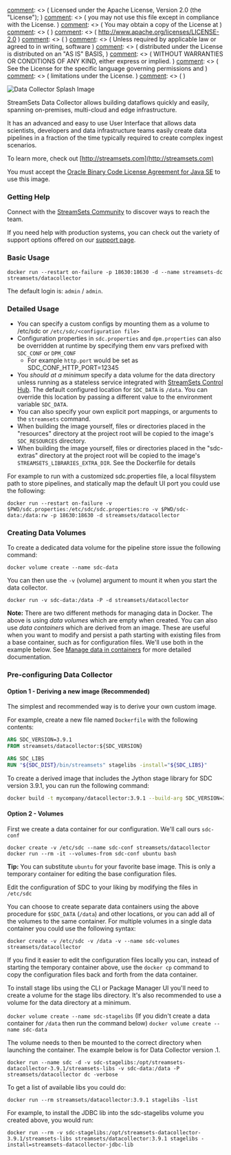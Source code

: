 [comment]: <> (  )
[comment]: <> ( Copyright contributors to the StreamSets project )
[comment]: <> ( StreamSets Inc., an IBM Company 2024 )
[comment]: <> (  )
[comment]: <> ( Licensed under the Apache License, Version 2.0 (the "License"); )
[comment]: <> ( you may not use this file except in compliance with the License. )
[comment]: <> ( You may obtain a copy of the License at )
[comment]: <> (  )
[comment]: <> (     http://www.apache.org/licenses/LICENSE-2.0 )
[comment]: <> (  )
[comment]: <> ( Unless required by applicable law or agreed to in writing, software )
[comment]: <> ( distributed under the License is distributed on an "AS IS" BASIS, )
[comment]: <> ( WITHOUT WARRANTIES OR CONDITIONS OF ANY KIND, either express or implied. )
[comment]: <> ( See the License for the specific language governing permissions and )
[comment]: <> ( limitations under the License. )
[comment]: <> (  )

![Data Collector Splash Image](https://raw.githubusercontent.com/streamsets/datacollector/master/datacollector_splash.png)

StreamSets Data Collector allows building dataflows quickly and easily, spanning on-premises, multi-cloud and edge infrastructure.

It has an advanced and easy to use User Interface that allows data scientists, developers and data infrastructure teams easily create data pipelines in a fraction of the time typically required to create complex ingest scenarios.

To learn more, check out [http://streamsets.com](http://streamsets.com)

You must accept the [Oracle Binary Code License Agreement for Java SE](http://www.oracle.com/technetwork/java/javase/terms/license/index.html) to use this image.

### Getting Help

Connect with the [StreamSets Community](https://streamsets.com/community) to discover ways to reach the team.

If you need help with production systems, you can check out the variety of support options offered on our
[support page](http://streamsets.com/support).

### Basic Usage

`docker run --restart on-failure -p 18630:18630 -d --name streamsets-dc streamsets/datacollector`

The default login is: `admin` / `admin`.

### Detailed Usage

* You can specify a custom configs by mounting them as a volume to /etc/sdc or `/etc/sdc/<configuration file>`
* Configuration properties in `sdc.properties` and `dpm.properties` can also be overridden at runtime by specifying them env vars prefixed with `SDC_CONF` or `DPM_CONF`
  * For example `http.port` would be set as SDC_CONF_HTTP_PORT=12345
* You *should at a minimum* specify a data volume for the data directory unless running as a stateless service integrated with [StreamSets Control Hub](https://streamsets.com/products/sch). The default configured location for `SDC_DATA` is `/data`. You can override this location by passing a different value to the environment variable `SDC_DATA`.
* You can also specify your own explicit port mappings, or arguments to the `streamsets` command.
* When building the image yourself, files or directories placed in the "resources" directory at the project root will be copied to the image's  `SDC_RESOURCES` directory.
* When building the image yourself, files or directories placed in the "sdc-extras" directory at the project root will be copied to the image's `STREAMSETS_LIBRARIES_EXTRA_DIR`. See the Dockerfile for details

For example to run with a customized sdc.properties file, a local filsystem path to store pipelines, and statically map the default UI port you could use the following:

`docker run --restart on-failure -v $PWD/sdc.properties:/etc/sdc/sdc.properties:ro -v $PWD/sdc-data:/data:rw -p 18630:18630 -d streamsets/datacollector`

### Creating Data Volumes

To create a dedicated data volume for the pipeline store issue the following command:

`docker volume create --name sdc-data`

You can then use the `-v` (volume) argument to mount it when you start the data collector.

`docker run -v sdc-data:/data -P -d streamsets/datacollector`

**Note:** There are two different methods for managing data in Docker. The above is using *data volumes* which are empty when created. You can also use *data containers* which are derived from an image. These are useful when you want to modify and persist a path starting with existing files from a base container, such as for configuration files. We'll use both in the example below. See [Manage data in containers](https://docs.docker.com/engine/tutorials/dockervolumes/) for more detailed documentation.

### Pre-configuring Data Collector

#### Option 1 - Deriving a new image (Recommended)

The simplest and recommended way is to derive your own custom image.

For example, create a new file named `Dockerfile` with the following contents:

```dockerfile
ARG SDC_VERSION=3.9.1
FROM streamsets/datacollector:${SDC_VERSION}

ARG SDC_LIBS
RUN "${SDC_DIST}/bin/streamsets" stagelibs -install="${SDC_LIBS}"
```

To create a derived image that includes the Jython stage library for SDC version 3.9.1, you can run the following command:

```bash
docker build -t mycompany/datacollector:3.9.1 --build-arg SDC_VERSION=3.9.1 --build-arg SDC_LIBS=streamsets-datacollector-jython_2_7-lib .
```

#### Option 2 - Volumes

First we create a data container for our configuration. We'll call ours `sdc-conf`

`docker create -v /etc/sdc --name sdc-conf streamsets/datacollector`
`docker run --rm -it --volumes-from sdc-conf ubuntu bash`

**Tip:** You can substitute `ubuntu` for your favorite base image. This is only
a temporary container for editing the base configuration files.

Edit the configuration of SDC to your liking by modifying the files in `/etc/sdc`

You can choose to create separate data containers using the above procedure for
`$SDC_DATA` (`/data`) and other locations, or you can add all of the volumes to the
same container. For multiple volumes in a single data container you could use the following syntax:

`docker create -v /etc/sdc -v /data -v --name sdc-volumes streamsets/datacollector`

If you find it easier to edit the configuration files locally you can, instead
of starting the temporary container above, use the `docker cp` command to
copy the configuration files back and forth from the data container.

To install stage libs using the CLI or Package Manager UI you'll need to create a volume for the stage libs directory.
It's also recommended to use a volume for the data directory at a minimum.

`docker volume create --name sdc-stagelibs`
(If you didn't create a data container for `/data` then run the command below)
`docker volume create --name sdc-data`

The volume needs to then be mounted to the correct directory when launching the container. The example below is for
Data Collector version 
.1.

`docker run --name sdc -d -v sdc-stagelibs:/opt/streamsets-datacollector-3.9.1/streamsets-libs -v sdc-data:/data -P streamsets/datacollector dc -verbose`

To get a list of available libs you could do:

`docker run --rm streamsets/datacollector:3.9.1 stagelibs -list`

For example, to install the JDBC lib into the sdc-stagelibs volume you created above, you would run:

`docker run --rm -v sdc-stagelibs:/opt/streamsets-datacollector-3.9.1/streamsets-libs streamsets/datacollector:3.9.1 stagelibs -install=streamsets-datacollector-jdbc-lib`

